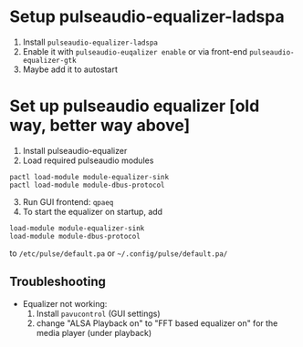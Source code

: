 # Setup pulseaudio-equalizer-ladspa
1. Install `pulseaudio-equalizer-ladspa`
2. Enable it with `pulseaudio-euqalizer enable` or via front-end `pulseaudio-equalizer-gtk`
3. Maybe add it to autostart

# Set up pulseaudio equalizer [old way, better way above]

1. Install pulseaudio-equalizer
2. Load required pulseaudio modules
```
pactl load-module module-equalizer-sink
pactl load-module module-dbus-protocol
```
3. Run GUI frontend: `qpaeq`
4. To start the equalizer on startup, add
```
load-module module-equalizer-sink
load-module module-dbus-protocol
```
to `/etc/pulse/default.pa` or `~/.config/pulse/default.pa/`

## Troubleshooting
* Equalizer not working:
    1. Install `pavucontrol` (GUI settings) 
    2. change "ALSA Playback on" to "FFT based equalizer on" for the media player (under playback)
